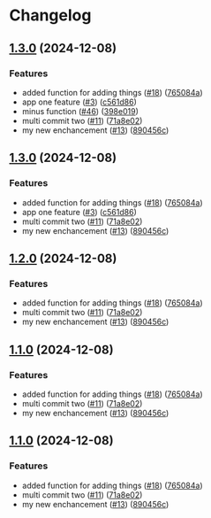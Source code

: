 # Changelog

## [1.3.0](https://github.com/TRReeve/release-experiment/compare/app_one@v1.2.0...app_one@v1.3.0) (2024-12-08)


### Features

* added function for adding things ([#18](https://github.com/TRReeve/release-experiment/issues/18)) ([765084a](https://github.com/TRReeve/release-experiment/commit/765084a8901bae67d2a5798803303d54d3b75dd1))
* app one feature ([#3](https://github.com/TRReeve/release-experiment/issues/3)) ([c561d86](https://github.com/TRReeve/release-experiment/commit/c561d86140cab358dd9a9a0bcd892e3ed4ed8ac4))
* minus function ([#46](https://github.com/TRReeve/release-experiment/issues/46)) ([398e019](https://github.com/TRReeve/release-experiment/commit/398e019427fae6cf23a09f53629f2b0197bb55d6))
* multi commit two ([#11](https://github.com/TRReeve/release-experiment/issues/11)) ([71a8e02](https://github.com/TRReeve/release-experiment/commit/71a8e02b7514bfcb41ea17267dd3e88e6da5b8eb))
* my new enchancement ([#13](https://github.com/TRReeve/release-experiment/issues/13)) ([890456c](https://github.com/TRReeve/release-experiment/commit/890456c59bb6a51a6858ad3403be8581ff37b4db))

## [1.3.0](https://github.com/TRReeve/release-experiment/compare/app_one@v1.2.0...app_one@v1.3.0) (2024-12-08)


### Features

* added function for adding things ([#18](https://github.com/TRReeve/release-experiment/issues/18)) ([765084a](https://github.com/TRReeve/release-experiment/commit/765084a8901bae67d2a5798803303d54d3b75dd1))
* app one feature ([#3](https://github.com/TRReeve/release-experiment/issues/3)) ([c561d86](https://github.com/TRReeve/release-experiment/commit/c561d86140cab358dd9a9a0bcd892e3ed4ed8ac4))
* multi commit two ([#11](https://github.com/TRReeve/release-experiment/issues/11)) ([71a8e02](https://github.com/TRReeve/release-experiment/commit/71a8e02b7514bfcb41ea17267dd3e88e6da5b8eb))
* my new enchancement ([#13](https://github.com/TRReeve/release-experiment/issues/13)) ([890456c](https://github.com/TRReeve/release-experiment/commit/890456c59bb6a51a6858ad3403be8581ff37b4db))

## [1.2.0](https://github.com/TRReeve/release-experiment/compare/v1.1.0...v1.2.0) (2024-12-08)


### Features

* added function for adding things ([#18](https://github.com/TRReeve/release-experiment/issues/18)) ([765084a](https://github.com/TRReeve/release-experiment/commit/765084a8901bae67d2a5798803303d54d3b75dd1))
* multi commit two ([#11](https://github.com/TRReeve/release-experiment/issues/11)) ([71a8e02](https://github.com/TRReeve/release-experiment/commit/71a8e02b7514bfcb41ea17267dd3e88e6da5b8eb))
* my new enchancement ([#13](https://github.com/TRReeve/release-experiment/issues/13)) ([890456c](https://github.com/TRReeve/release-experiment/commit/890456c59bb6a51a6858ad3403be8581ff37b4db))

## [1.1.0](https://github.com/TRReeve/release-experiment/compare/v1.0.0...v1.1.0) (2024-12-08)


### Features

* added function for adding things ([#18](https://github.com/TRReeve/release-experiment/issues/18)) ([765084a](https://github.com/TRReeve/release-experiment/commit/765084a8901bae67d2a5798803303d54d3b75dd1))
* multi commit two ([#11](https://github.com/TRReeve/release-experiment/issues/11)) ([71a8e02](https://github.com/TRReeve/release-experiment/commit/71a8e02b7514bfcb41ea17267dd3e88e6da5b8eb))
* my new enchancement ([#13](https://github.com/TRReeve/release-experiment/issues/13)) ([890456c](https://github.com/TRReeve/release-experiment/commit/890456c59bb6a51a6858ad3403be8581ff37b4db))

## [1.1.0](https://github.com/TRReeve/release-experiment/compare/v1.0.0...v1.1.0) (2024-12-08)


### Features

* added function for adding things ([#18](https://github.com/TRReeve/release-experiment/issues/18)) ([765084a](https://github.com/TRReeve/release-experiment/commit/765084a8901bae67d2a5798803303d54d3b75dd1))
* multi commit two ([#11](https://github.com/TRReeve/release-experiment/issues/11)) ([71a8e02](https://github.com/TRReeve/release-experiment/commit/71a8e02b7514bfcb41ea17267dd3e88e6da5b8eb))
* my new enchancement ([#13](https://github.com/TRReeve/release-experiment/issues/13)) ([890456c](https://github.com/TRReeve/release-experiment/commit/890456c59bb6a51a6858ad3403be8581ff37b4db))
